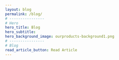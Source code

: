 ```yaml
---
layout: blog
permalink: /blog/
# ----------------     
# Hero
hero_title: Blog
hero_subtitle:
hero_background_image: ourproducts-background1.png
# ---------------- 
# Blog
read_article_button: Read Article
---
```

